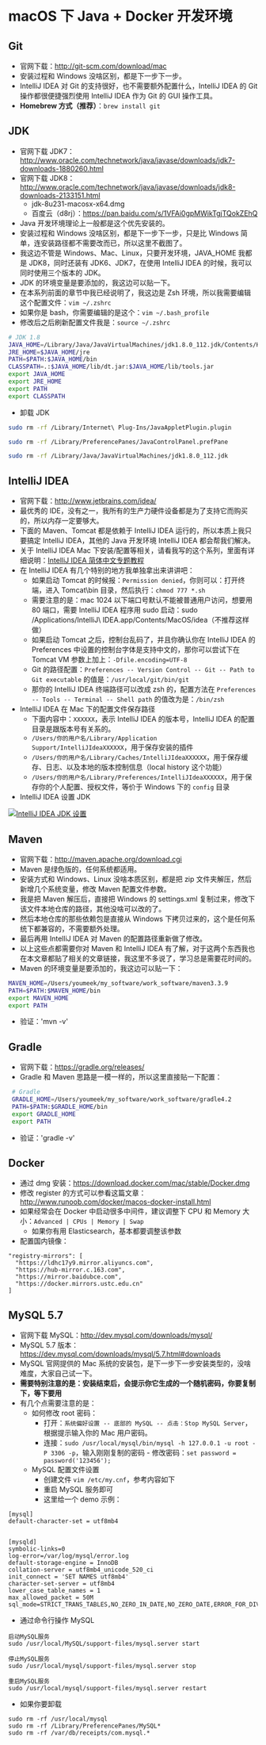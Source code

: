 
# macOS 下 Java + Docker 开发环境

## Git

- 官网下载：<http://git-scm.com/download/mac>
- 安装过程和 Windows 没啥区别，都是下一步下一步。
- IntelliJ IDEA 对 Git 的支持很好，也不需要额外配置什么，IntelliJ IDEA 的 Git 操作都很便捷强烈使用 IntelliJ IDEA 作为 Git 的 GUI 操作工具。
- **Homebrew 方式（推荐）**：`brew install git`

## JDK

- 官网下载 JDK7：<http://www.oracle.com/technetwork/java/javase/downloads/jdk7-downloads-1880260.html>
- 官网下载 JDK8：<http://www.oracle.com/technetwork/java/javase/downloads/jdk8-downloads-2133151.html>
    - jdk-8u231-macosx-x64.dmg
    - 百度云（d8rj）：<https://pan.baidu.com/s/1VFAi0gpMWikTgjTQokZEhQ>
- Java 开发环境理论上一般都是这个优先安装的。
- 安装过程和 Windows 没啥区别，都是下一步下一步，只是比 Windows 简单，连安装路径都不需要改而已，所以这里不截图了。
- 我这边不管是 Windows、Mac、Linux，只要开发环境，JAVA_HOME 我都是 JDK8，同时还装有 JDK6、JDK7，在使用 IntelliJ IDEA 的时候，我可以同时使用三个版本的 JDK。
- JDK 的环境变量是要添加的，我这边可以贴一下。
- 在本系列前面的章节中我已经说明了，我这边是 Zsh 环境，所以我需要编辑这个配置文件：`vim ~/.zshrc`
- 如果你是 bash，你需要编辑的是这个：`vim ~/.bash_profile`
- 修改后之后刷新配置文件我是：`source ~/.zshrc`

``` bash
# JDK 1.8
JAVA_HOME=/Library/Java/JavaVirtualMachines/jdk1.8.0_112.jdk/Contents/Home
JRE_HOME=$JAVA_HOME/jre
PATH=$PATH:$JAVA_HOME/bin
CLASSPATH=.:$JAVA_HOME/lib/dt.jar:$JAVA_HOME/lib/tools.jar
export JAVA_HOME
export JRE_HOME
export PATH
export CLASSPATH
```

- 卸载 JDK

``` bash
sudo rm -rf /Library/Internet\ Plug-Ins/JavaAppletPlugin.plugin

sudo rm -rf /Library/PreferencePanes/JavaControlPanel.prefPane

sudo rm -rf /Library/Java/JavaVirtualMachines/jdk1.8.0_112.jdk
```

## IntelliJ IDEA

- 官网下载：<http://www.jetbrains.com/idea/>
- 最优秀的 IDE，没有之一，我所有的生产力硬件设备都是为了支持它而购买的，所以内存一定要够大。
- 下面的 Maven、Tomcat 都是依赖于 IntelliJ IDEA 运行的，所以本质上我只要搞定 IntelliJ IDEA，其他的 Java 开发环境 IntelliJ IDEA 都会帮我们解决。
- 关于 IntelliJ IDEA Mac 下安装/配置等相关，请看我写的这个系列，里面有详细说明：[IntelliJ IDEA 简体中文专题教程](https://github.com/judasn/IntelliJ-IDEA-Tutorial)
- 在 IntelliJ IDEA 有几个特别的地方我单独拿出来讲讲吧：
	- 如果启动 Tomcat 的时候报：`Permission denied`，你则可以：打开终端，进入 Tomcat\bin 目录，然后执行：`chmod 777 *.sh`
    - 需要注意的是：mac 1024 以下端口号默认不能被普通用户访问，想要用 80 端口，需要 IntelliJ IDEA 程序用 sudo 启动：sudo /Applications/IntelliJ\ IDEA.app/Contents/MacOS/idea（不推荐这样做）
	- 如果启动 Tomcat 之后，控制台乱码了，并且你确认你在 IntelliJ IDEA 的 Preferences 中设置的控制台字体是支持中文的，那你可以尝试下在 Tomcat VM 参数上加上：`-Dfile.encoding=UTF-8`
	- Git 的路径配置：`Preferences -- Version Control -- Git -- Path to Git executable` 的值是：`/usr/local/git/bin/git`
    - 那你的 IntelliJ IDEA 终端路径可以改成 zsh 的，配置方法在 `Preferences -- Tools -- Terminal -- Shell path` 的值改为是：`/bin/zsh`
- IntelliJ IDEA 在 Mac 下的配置文件保存路径
	- 下面内容中：`XXXXXX`，表示 IntelliJ IDEA 的版本号，IntelliJ IDEA 的配置目录是跟版本号有关系的。
	- `/Users/你的用户名/Library/Application Support/IntelliJIdeaXXXXXX`，用于保存安装的插件
	- `/Users/你的用户名/Library/Caches/IntelliJIdeaXXXXXX`，用于保存缓存、日志、以及本地的版本控制信息（local history 这个功能）
	- `/Users/你的用户名/Library/Preferences/IntelliJIdeaXXXXXX`，用于保存你的个人配置、授权文件，等价于 Windows 下的 `config` 目录
- IntelliJ IDEA 设置 JDK

<a href= "http://img.youmeek.com/2016/Mac-IDEA-JDK.jpg" class="foobox"><img src="http://img.youmeek.com/2016/Mac-IDEA-JDK.jpg" alt="IntelliJ IDEA JDK 设置"></a>


## Maven

- 官网下载：<http://maven.apache.org/download.cgi>
- Maven 是绿色版的，任何系统都适用。
- 安装方式和 Windows、Linux 没啥本质区别，都是把 zip 文件夹解压，然后新增几个系统变量，修改 Maven 配置文件参数。
- 我是把 Maven 解压后，直接把 Windows 的 settings.xml 复制过来，修改下该文件本地仓库的路径，其他没啥可以改的了。
- 然后本地仓库的那些依赖包是直接从 Windows 下拷贝过来的，这个是任何系统下都兼容的，不需要额外处理。
- 最后再用 IntelliJ IDEA 对 Maven 的配置路径重新做了修改。
- 以上这些点都需要你对 Maven 和 IntelliJ IDEA 有了解，对于这两个东西我也在本文章都贴了相关的文章链接，我这里不多说了，学习总是需要花时间的。
- Maven 的环境变量是要添加的，我这边可以贴一下：

``` bash
MAVEN_HOME=/Users/youmeek/my_software/work_software/maven3.3.9
PATH=$PATH:$MAVEN_HOME/bin
export MAVEN_HOME
export PATH
```

- 验证：'mvn -v'

## Gradle

- 官网下载：<https://gradle.org/releases/>
- Gradle 和 Maven 思路是一模一样的，所以这里直接贴一下配置：

``` bash
 # Gradle
 GRADLE_HOME=/Users/youmeek/my_software/work_software/gradle4.2
 PATH=$PATH:$GRADLE_HOME/bin
 export GRADLE_HOME
 export PATH
```

- 验证：'gradle -v'

## Docker

- 通过 dmg 安装：<https://download.docker.com/mac/stable/Docker.dmg>
- 修改 register 的方式可以参看这篇文章：<http://www.runoob.com/docker/macos-docker-install.html>
- 如果经常会在 Docker 中启动很多中间件，建议调整下 CPU 和 Memory 大小：`Advanced | CPUs | Memory | Swap`
    - 如果你有用 Elasticsearch，基本都要调整该参数
- 配置国内镜像：

```
"registry-mirrors": [
  "https://ldhc17y9.mirror.aliyuncs.com",
  "https://hub-mirror.c.163.com",
  "https://mirror.baidubce.com",
  "https://docker.mirrors.ustc.edu.cn"
]
```


## MySQL 5.7

- 官网下载 MySQL：<http://dev.mysql.com/downloads/mysql/>
- MySQL 5.7 版本：<https://dev.mysql.com/downloads/mysql/5.7.html#downloads>
- MySQL 官网提供的 Mac 系统的安装包，是下一步下一步安装类型的，没啥难度，大家自己试一下。
- **需要特别注意的是：安装结束后，会提示你它生成的一个随机密码，你要复制下，等下要用**
- 有几个点需要注意的是：
	- 如何修改 root 密码：
		- 打开：`系统偏好设置 -- 底部的 MySQL -- 点击：Stop MySQL Server`，根据提示输入你的 Mac 用户密码。
		- 连接：`sudo /usr/local/mysql/bin/mysql -h 127.0.0.1 -u root -P 3306 -p`，输入刚刚复制的密码
                - 修改密码：`set password = password('123456');`
	- MySQL 配置文件设置
		- 创建文件 `vim /etc/my.cnf`，参考内容如下
		- 重启 MySQL 服务即可
		- 这里给一个 demo 示例：

```
[mysql]
default-character-set = utf8mb4


[mysqld]
symbolic-links=0
log-error=/var/log/mysql/error.log
default-storage-engine = InnoDB
collation-server = utf8mb4_unicode_520_ci
init_connect = 'SET NAMES utf8mb4'
character-set-server = utf8mb4
lower_case_table_names = 1
max_allowed_packet = 50M
sql_mode=STRICT_TRANS_TABLES,NO_ZERO_IN_DATE,NO_ZERO_DATE,ERROR_FOR_DIVISION_BY_ZERO,NO_AUTO_CREATE_USER,NO_ENGINE_SUBSTITUTION
```

- 通过命令行操作 MySQL

```
启动MySQL服务
sudo /usr/local/MySQL/support-files/mysql.server start

停止MySQL服务
sudo /usr/local/mysql/support-files/mysql.server stop

重启MySQL服务
sudo /usr/local/mysql/support-files/mysql.server restart
```

- 如果你要卸载

```
sudo rm -rf /usr/local/mysql
sudo rm -rf /Library/PreferencePanes/MySQL*
sudo rm -rf /var/db/receipts/com.mysql.*
```

